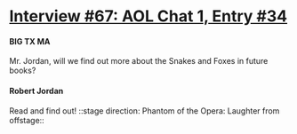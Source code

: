 # [Interview #67: AOL Chat 1, Entry #34](https://www.theoryland.com/intvmain.php?i=67#34)

#### BIG TX MA

Mr. Jordan, will we find out more about the Snakes and Foxes in future books?

#### Robert Jordan

Read and find out! ::stage direction: Phantom of the Opera: Laughter from offstage::

